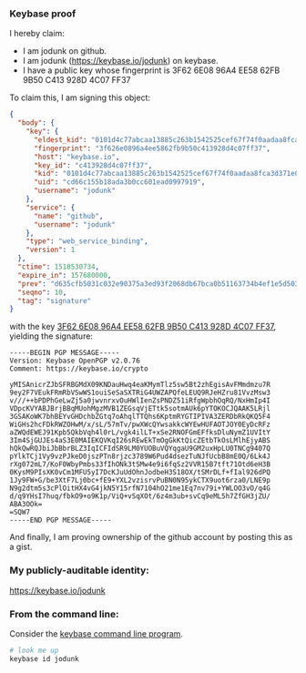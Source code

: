 ### Keybase proof

I hereby claim:

  * I am jodunk on github.
  * I am jodunk (https://keybase.io/jodunk) on keybase.
  * I have a public key whose fingerprint is 3F62 6E08 96A4 EE58 62FB  9B50 C413 928D 4C07 FF37

To claim this, I am signing this object:

```json
{
  "body": {
    "key": {
      "eldest_kid": "0101d4c77abcaa13885c263b1542525cef67f74f0aadaa8fca3d371e071dfecadd9c0a",
      "fingerprint": "3f626e0896a4ee5862fb9b50c413928d4c07ff37",
      "host": "keybase.io",
      "key_id": "c413928d4c07ff37",
      "kid": "0101d4c77abcaa13885c263b1542525cef67f74f0aadaa8fca3d371e071dfecadd9c0a",
      "uid": "cd66c155b18ada3b0cc601ead0997919",
      "username": "jodunk"
    },
    "service": {
      "name": "github",
      "username": "jodunk"
    },
    "type": "web_service_binding",
    "version": 1
  },
  "ctime": 1518530734,
  "expire_in": 157680000,
  "prev": "d635cfb5031c032e90375a3ed93f2068db67bca0b51163734b4ef1e5d5038240",
  "seqno": 10,
  "tag": "signature"
}
```

with the key [3F62 6E08 96A4 EE58 62FB  9B50 C413 928D 4C07 FF37](https://keybase.io/jodunk), yielding the signature:

```
-----BEGIN PGP MESSAGE-----
Version: Keybase OpenPGP v2.0.76
Comment: https://keybase.io/crypto

yMISAnicrZJbSFRBGMdX09KNDauHwq4eaKMymTlz5sw5Bt2zhEgisAvFMmdmzu7R
9ey2F7VEukFRmRbVSwWS1ouiSeSaSXTRiG4UWZAPQfeLEUQ9RJeHZru81VvzMsw3
v///++bPDPhGeLwZj5a0jwvnrxvOuHWlIenZsPNDZ51iRfgWpbhOqRQ/NxHmIp4I
VDpcKVYABJBrjBBqMUohMgzMVB1ZEGsqVjETtk5sotmAUk6pYTOKOCJQAAK5LRjl
3GSAKoWK7bhBEYvGHDchbZGtq7oAhqlTTQhs6KptmRYGTIPIVA3ZERDbRkQKQ5F4
WiGHs2hcFDkRWZOHwM/x/sL/57mTv/pwXWcQYwsakkcWYEwHUFAOTJOY0EyDcRFz
aZWQdEWEJ91Kpb5QkbVqh4l0rL/vgk4ilLT+xSe2RNOFGmEFfksDluNymZ1UVItY
3Im4SjGUJEs4aS3E0MAIEKQVKqI26sREwEkTmOgGkKtQicZEtbTkOsLMlhEjyABS
hQkQwRQJbiJbBbrBLZ3IqICFIdSR9LM0YUOBuVQYqgaU9GM2uxHpLU0TNCg9407Q
pYlkTCj1Vy9vzPJkeD0jszPTn8rjzc3789W6Pud4dsezTuNJfUcbB8mE0Q/6Lk4J
rXg072mL7/KoF0WbyPmbs33fIhONk3tSMw4e9i6fqSz2VVR15B7tft71Otd6eH3B
0KysM9PIsXK0vCm1MFU5yI7DcKJuUdOhnJodbeH3S18OX/tSMrDLf+fIal926dPQ
1Jy9FW+G/be3XtF7Lj0bc+fE9+YXL2vzisrvPuBN0N95ykCTX9uot6rza0/LNE9p
N9g2dtm5s3cPlOitHX4vG4jkN5Y15rfN7104hO21me1Eq7nv79i+YWLOO3vO/q4G
d/q9YHsI7huq/fbkO9+o9K1p/ViQ+vSqXOt/6z4m3ub+svCq9eML5h7ZfGH3jZU/
ABA3OOk=
=SQW7
-----END PGP MESSAGE-----

```

And finally, I am proving ownership of the github account by posting this as a gist.

### My publicly-auditable identity:

https://keybase.io/jodunk

### From the command line:

Consider the [keybase command line program](https://keybase.io/download).

```bash
# look me up
keybase id jodunk
```

